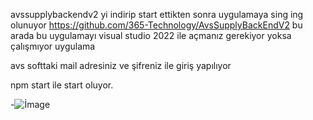 avssupplybackendv2 yi indirip start ettikten sonra uygulamaya sing ing olunuyor 
https://github.com/365-Technology/AvsSupplyBackEndV2
bu arada bu uygulamayı visual studio 2022 ile açmanız gerekiyor yoksa çalışmıyor uygulama 


avs softtaki mail adresiniz ve şifreniz ile giriş yapılıyor 

npm start ile start oluyor.



-![İmage](https://img-s1.onedio.com/id-62f4f080fc7f44f731f8f9ac/rev-0/w-620/f-jpg/s-e9ce27fcac6532a2b7b55617c4fcbca1915101f5.jpg)  